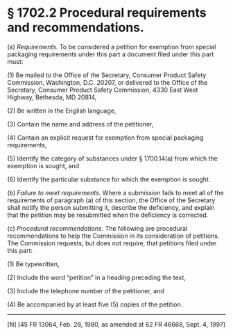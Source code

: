 # § 1702.2   Procedural requirements and recommendations.

(a) *Requirements.* To be considered a petition for exemption from special packaging requirements under this part a document filed under this part must:


(1) Be mailed to the Office of the Secretary, Consumer Product Safety Commission, Washington, D.C. 20207, or delivered to the Office of the Secretary, Consumer Product Safety Commission, 4330 East West Highway, Bethesda, MD 20814,


(2) Be written in the English language,


(3) Contain the name and address of the petitioner,


(4) Contain an explicit request for exemption from special packaging requirements,


(5) Identify the category of substances under § 1700.14(a) from which the exemption is sought, and


(6) Identify the particular substance for which the exemption is sought.


(b) *Failure to meet requirements.* Where a submission fails to meet all of the requirements of paragraph (a) of this section, the Office of the Secretary shall notify the person submitting it, describe the deficiency, and explain that the petition may be resubmitted when the deficiency is corrected.


(c) *Procedural recommendations.* The following are procedural recommendations to help the Commission in its consideration of petitions. The Commission requests, but does not require, that petitions filed under this part:


(1) Be typewritten,


(2) Include the word “petition” in a heading preceding the text,


(3) Include the telephone number of the petitioner, and


(4) Be accompanied by at least five (5) copies of the petition.



---

[N] [45 FR 13064, Feb. 28, 1980, as amended at 62 FR 46668, Sept. 4, 1997]




